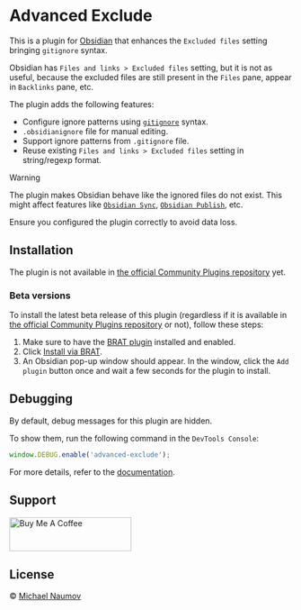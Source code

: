 # Advanced Exclude

This is a plugin for [Obsidian](https://obsidian.md/) that enhances the `Excluded files` setting bringing `gitignore` syntax.

Obsidian has `Files and links > Excluded files` setting, but it is not as useful, because the excluded files are still present in the `Files` pane, appear in `Backlinks` pane, etc.

The plugin adds the following features:

- Configure ignore patterns using [`gitignore`](https://git-scm.com/docs/gitignore) syntax.
- `.obsidianignore` file for manual editing.
- Support ignore patterns from `.gitignore` file.
- Reuse existing `Files and links > Excluded files` setting in string/regexp format.

> [!WARNING]
>
> The plugin makes Obsidian behave like the ignored files do not exist. This might affect features like [`Obsidian Sync`](https://help.obsidian.md/sync), [`Obsidian Publish`](https://help.obsidian.md/publish), etc.
>
> Ensure you configured the plugin correctly to avoid data loss.

## Installation

The plugin is not available in [the official Community Plugins repository](https://obsidian.md/plugins) yet.

### Beta versions

To install the latest beta release of this plugin (regardless if it is available in [the official Community Plugins repository](https://obsidian.md/plugins) or not), follow these steps:

1. Make sure to have the [BRAT plugin](https://obsidian.md/plugins?id=obsidian42-brat) installed and enabled.
2. Click <a href="obsidian://brat?plugin=https://github.com/mnaoumov/obsidian-advanced-exclude">Install via BRAT</a>.
3. An Obsidian pop-up window should appear. In the window, click the `Add plugin` button once and wait a few seconds for the plugin to install.

## Debugging

By default, debug messages for this plugin are hidden.

To show them, run the following command in the `DevTools Console`:

```js
window.DEBUG.enable('advanced-exclude');
```

For more details, refer to the [documentation](https://github.com/mnaoumov/obsidian-dev-utils?tab=readme-ov-file#debugging).

## Support

<a href="https://www.buymeacoffee.com/mnaoumov" target="_blank"><img src="https://cdn.buymeacoffee.com/buttons/v2/default-yellow.png" alt="Buy Me A Coffee" style="height: 60px !important;width: 217px !important;"></a>

## License

© [Michael Naumov](https://github.com/mnaoumov/)
